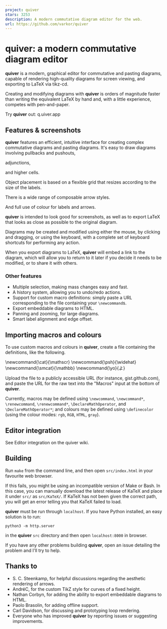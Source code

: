 ```yaml
---
project: quiver
stars: 3253
description: A modern commutative diagram editor for the web.
url: https://github.com/varkor/quiver
---
```


quiver: a modern commutative diagram editor
===========================================

**quiver** is a modern, graphical editor for commutative and pasting diagrams, capable of rendering high-quality diagrams for screen viewing, and exporting to LaTeX via tikz-cd.

Creating and modifying diagrams with **quiver** is orders of magnitude faster than writing the equivalent LaTeX by hand and, with a little experience, competes with pen-and-paper.

Try **quiver** out: q.uiver.app

Features & screenshots
----------------------

**quiver** features an efficient, intuitive interface for creating complex commutative diagrams and pasting diagrams. It's easy to draw diagrams involving pullbacks and pushouts,

adjunctions,

and higher cells.

Object placement is based on a flexible grid that resizes according to the size of the labels.

There is a wide range of composable arrow styles.

And full use of colour for labels and arrows.

**quiver** is intended to look good for screenshots, as well as to export LaTeX that looks as close as possible to the original diagram.

Diagrams may be created and modified using either the mouse, by clicking and dragging, or using the keyboard, with a complete set of keyboard shortcuts for performing any action.

When you export diagrams to LaTeX, **quiver** will embed a link to the diagram, which will allow you to return to it later if you decide it needs to be modified, or to share it with others.

### Other features

-   Multiple selection, making mass changes easy and fast.
-   A history system, allowing you to undo/redo actions.
-   Support for custom macro definitions: simply paste a URL corresponding to the file containing your `\newcommand`s.
-   Export embeddable diagrams to HTML.
-   Panning and zooming, for large diagrams.
-   Smart label alignment and edge offset.

Importing macros and colours
----------------------------

To use custom macros and colours in **quiver**, create a file containing the definitions, like the following.

\\newcommand{\\cat}{\\mathscr}
\\newcommand{\\psh}{\\widehat}
\\newcommand{\\smcat}{\\mathbb}
\\newcommand{\\yo}{よ}

Upload the file to a publicly accessible URL (for instance, gist.github.com), and paste the URL for the raw text into the "Macros" input at the bottom of **quiver**.

Currently, macros may be defined using `\newcommand`, `\newcommand*`, `\renewcommand`, `\renewcommand*`, `\DeclareMathOperator`, and `\DeclareMathOperator*`; and colours may be defined using `\definecolor` (using the colour modes: `rgb`, `RGB`, `HTML`, `gray`).

Editor integration
------------------

See Editor integration on the quiver wiki.

Building
--------

Run `make` from the command line, and then open `src/index.html` in your favourite web browser.

If this fails, you might be using an incompatible version of Make or Bash. In this case, you can manually download the latest release of KaTeX and place it under `src/` as `src/KaTeX/`. If KaTeX has not been given the correct path, you will get an error telling you that KaTeX failed to load.

**quiver** must be run through `localhost`. If you have Python installed, an easy solution is to run:

```
python3 -m http.server
```

in the **quiver** `src` directory and then open `localhost:8000` in browser.

If you have any other problems building **quiver**, open an issue detailing the problem and I'll try to help.

Thanks to
---------

-   S. C. Steenkamp, for helpful discussions regarding the aesthetic rendering of arrows.
-   AndréC, for the custom TikZ style for curves of a fixed height.
-   Nathan Corbyn, for adding the ability to export embeddable diagrams to HTML.
-   Paolo Brasolin, for adding offline support.
-   Carl Davidson, for discussing and prototyping loop rendering.
-   Everyone who has improved **quiver** by reporting issues or suggesting improvements.
